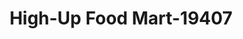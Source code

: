 ---
f_zip-code: 22180
f_state-code: VA
title: High-Up Food Mart-19407
f_phone: 703-406-8253
f_city-only: Vienna
f_address: 428 Sterling Park Shoppi Vienna
f_location-unique-id: '19407'
slug: high-up-food-mart-19407
updated-on: '2024-05-30T13:46:58.046Z'
created-on: '2024-05-30T13:36:59.803Z'
published-on: '2024-05-30T13:54:32.469Z'
f_city-state: cms/city/vienna-va.md
f_company: cms/company/high-up-food-mart.md
f_state: cms/state/virginia.md
layout: '[payday-loan].html'
tags: payday-loan
---